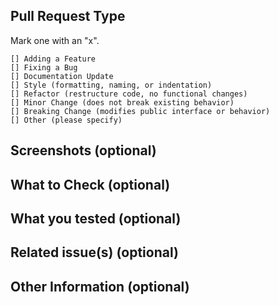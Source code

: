 ## Pull Request Type
Mark one with an "x".
```
[] Adding a Feature
[] Fixing a Bug
[] Documentation Update
[] Style (formatting, naming, or indentation)
[] Refactor (restructure code, no functional changes)
[] Minor Change (does not break existing behavior)
[] Breaking Change (modifies public interface or behavior)
[] Other (please specify)
```

## Screenshots (optional)


## What to Check (optional)


## What you tested (optional)


## Related issue(s) (optional)


## Other Information (optional)

